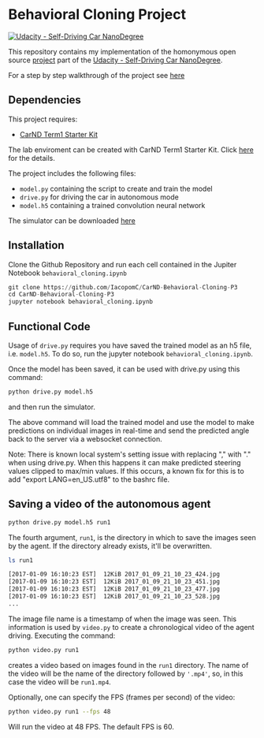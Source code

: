 # **Behavioral Cloning Project**
[![Udacity - Self-Driving Car NanoDegree](https://s3.amazonaws.com/udacity-sdc/github/shield-carnd.svg)](http://www.udacity.com/drive)

This repository contains my implementation of the homonymous open source [project](https://github.com/udacity/CarND-Behavioral-Cloning-P3) part of the [Udacity - Self-Driving Car NanoDegree](http://www.udacity.com/drive).

For a step by step walkthrough of the project see [here](https://iacopomc.github.io/projects/2020-08-03-behavioral-cloning-project/)

Dependencies
---
This project requires:

* [CarND Term1 Starter Kit](https://github.com/udacity/CarND-Term1-Starter-Kit)

The lab enviroment can be created with CarND Term1 Starter Kit. Click [here](https://github.com/udacity/CarND-Term1-Starter-Kit/blob/master/README.md) for the details.

The project includes the following files:
* `model.py` containing the script to create and train the model
* `drive.py` for driving the car in autonomous mode
* `model.h5` containing a trained convolution neural network

The simulator can be downloaded [here](https://github.com/udacity/self-driving-car-sim)

Installation
---
Clone the Github Repository and run each cell contained in the Jupiter Notebook `behavioral_cloning.ipynb`

```python
git clone https://github.com/IacopomC/CarND-Behavioral-Cloning-P3
cd CarND-Behavioral-Cloning-P3
jupyter notebook behavioral_cloning.ipynb
```

Functional Code
---

Usage of `drive.py` requires you have saved the trained model as an h5 file, i.e. `model.h5`. To do so, run the jupyter notebook `behavioral_cloning.ipynb`.

Once the model has been saved, it can be used with drive.py using this command:

```sh
python drive.py model.h5
```

and then run the simulator.

The above command will load the trained model and use the model to make predictions on individual images in real-time and send the predicted angle back to the server via a websocket connection.

Note: There is known local system's setting issue with replacing "," with "." when using drive.py. When this happens it can make predicted steering values clipped to max/min values. If this occurs, a known fix for this is to add "export LANG=en_US.utf8" to the bashrc file.

Saving a video of the autonomous agent
---

```sh
python drive.py model.h5 run1
```

The fourth argument, `run1`, is the directory in which to save the images seen by the agent. If the directory already exists, it'll be overwritten.

```sh
ls run1

[2017-01-09 16:10:23 EST]  12KiB 2017_01_09_21_10_23_424.jpg
[2017-01-09 16:10:23 EST]  12KiB 2017_01_09_21_10_23_451.jpg
[2017-01-09 16:10:23 EST]  12KiB 2017_01_09_21_10_23_477.jpg
[2017-01-09 16:10:23 EST]  12KiB 2017_01_09_21_10_23_528.jpg
...
```

The image file name is a timestamp of when the image was seen. This information is used by `video.py` to create a chronological video of the agent driving. Executing the command:

```sh
python video.py run1
```

creates a video based on images found in the `run1` directory. The name of the video will be the name of the directory followed by `'.mp4'`, so, in this case the video will be `run1.mp4`.

Optionally, one can specify the FPS (frames per second) of the video:

```sh
python video.py run1 --fps 48
```

Will run the video at 48 FPS. The default FPS is 60.
